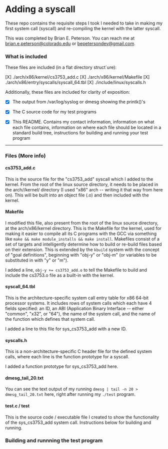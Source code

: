
# Adding a syscall

These repo contains the requisite steps I took I needed to take in making my first system call (syscall) and re-compiling the kernel with the latter syscall. 

This was completed by Brian E. Peterson. You can reach me at brian.e.peterson@colorado.edu or bepetersondev@gmail.com.


### What is included

These files are included (in a flat directory struct`ure):

[X] ./arch/x86/kernel/cs3753_add.c
[X] ./arch/x86/kernel/Makefile
[X] ./arch/x86/entry/syscalls/syscall_64.tbl
[X] ./include/linux/syscalls.h

Additionally, these files are included for clarity of exposition:

- [X] The output from /var/log/syslog or dmesg showing the printk()'s
- [X] The C source code for my test programs
- [X] This README. Contains my contact information, information on what each file contains, information on where each file should be located in a standard build tree, instructions for building and running your test program


--------------------------------------

### Files (More info)

#### cs3753_add.c

This is the source file for the "cs3753_add" syscall which I added to the kernel. From the root of the linux source directory, it needs to be placed in the arch/<your architecture>/kernel/ directory (I used "x86" arch -- writing it that way from here on). This will be built into an object file (.o) and then included
with the kernel.

#### Makefile

I modified this file, also present from the root of the linux source directory, at the arch/x86/kernel directory. This is the Makefile for the kernel, used for making it easier to compile all its C programs with the GCC via something like `make && make module_installs && make install`. Makefiles consist of a set of targets and intelligently determine how to build or re-build files based on their extension. This is extended by the `kbuild` system with the concept of "goal definitions", beginning with "obj-y" or "obj-m" (or variables to be substituted in
with "y" or "m"). 

I added a line, `obj-y += cs3753_add.o` to tell the Makefile
to build and include the cs3753.o file as a built-in with the kernel.

#### syscall_64.tbl

This is the architecture-specific system call entry table for x86 64-bit processor systems. It includes rows of system calls which each have 4 fields specified: an ID, an ABI (Application Binary Interface -- either "common", "x32", or "64"), the name of the system call, and the name of the function which defines that system call.

I added a line to this file for sys_cs3753_add with a new ID.

#### syscalls.h

This is a non-architecture-specific C header file for the defined system calls, where each line is the function prototype for a syscall. 

I added a function prototype for sys_cs3753_add here. 

#### dmesg_tail_20.txt

You can see the text output of my running `dmesg | tail -n 20 > dmesg_tail_20.txt` here, right after running my `./test` program. 

#### test.c / test

This is the source code / executable file I created to show the functionality of the sys_cs3753_add system call. Instructions below for building and running.

### Building and runnning the test program


